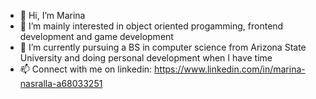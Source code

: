 - 👋 Hi, I’m Marina <br>
- 👀 I’m mainly interested in object oriented progamming, frontend development and game development <br>
- 🌱 I’m currently pursuing a BS in computer science from Arizona State University and doing personal development when I have time <br>
- 📫 Connect with me on linkedin: https://www.linkedin.com/in/marina-nasralla-a68033251 <br>
<!---
mhmarina/mhmarina is a ✨ special ✨ repository because its `README.md` (this file) appears on your GitHub profile.
You can click the Preview link to take a look at your changes.
--->
